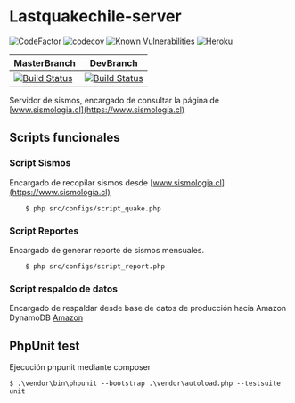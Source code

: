 # Lastquakechile-server
[![CodeFactor](https://www.codefactor.io/repository/github/figonzal1/lastquakechile-server/badge)](https://www.codefactor.io/repository/github/figonzal1/lastquakechile-server) 
[![codecov](https://codecov.io/gh/figonzal1/LastQuakeChile-server/branch/development/graph/badge.svg)](https://codecov.io/gh/figonzal1/LastQuakeChile-server) 
[![Known Vulnerabilities](https://snyk.io//test/github/figonzal1/LastQuakeChile-server/badge.svg?targetFile=composer.lock)](https://snyk.io//test/github/figonzal1/LastQuakeChile-server?targetFile=composer.lock) 
[![Heroku](http://heroku-badge.herokuapp.com/?app=lastquakechile-server-prod)](https://dashboard.heroku.com/apps/lastquakechile-server-prod)

| MasterBranch | DevBranch |
|--------|------------|
|[![Build Status](https://travis-ci.com/figonzal1/LastQuakeChile-server.svg?branch=master)](https://travis-ci.com/figonzal1/LastQuakeChile-server)|[![Build Status](https://travis-ci.com/figonzal1/LastQuakeChile-server.svg?branch=development)](https://travis-ci.com/figonzal1/LastQuakeChile-server)|

Servidor de sismos, encargado de consultar la página de [www.sismologia.cl](https://www.sismología.cl)

## Scripts funcionales
### Script Sismos
Encargado de recopilar sismos desde [www.sismologia.cl](https://www.sismología.cl)
```ssh
    $ php src/configs/script_quake.php
```
### Script Reportes
Encargado de generar reporte de sismos mensuales.
```ssh
    $ php src/configs/script_report.php
```

### Script respaldo de datos
Encargado de respaldar desde base de datos de producción hacia Amazon DynamoDB [Amazon ]()

## PhpUnit test
Ejecución phpunit mediante composer
```ssh
$ .\vendor\bin\phpunit --bootstrap .\vendor\autoload.php --testsuite unit
```


